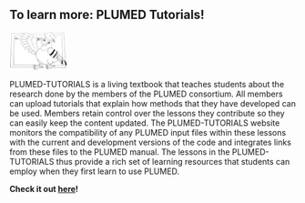 To learn more: PLUMED Tutorials!
-----------------------------

<img width="20%" src="teacher.png" class="center">

PLUMED-TUTORIALS is a living textbook that teaches students about the research done by the members of the PLUMED consortium.
  All members can upload tutorials that explain how methods that they have developed can be used.  Members
  retain control over the lessons they contribute so they can easily keep the content updated. The PLUMED-TUTORIALS website monitors the
  compatibility of any PLUMED input files within these lessons with the current and development versions of the code and integrates links
  from these files to the PLUMED manual.  The lessons in the PLUMED-TUTORIALS thus provide a rich set of learning resources that students can
  employ when they first learn to use PLUMED.

**Check it out [here](http://www.plumed-tutorials.org)!**
